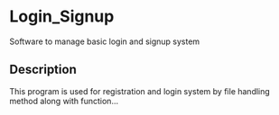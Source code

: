 # Login_Signup
Software to manage basic login and signup system
## Description
This program is used for registration and login system by file handling method along with function...
